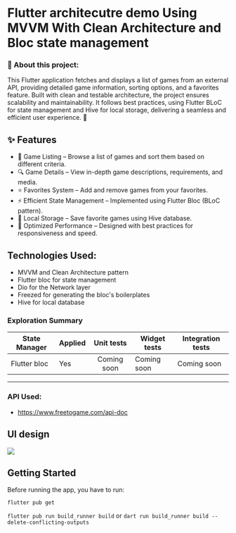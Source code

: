 # Flutter architecutre demo Using MVVM With Clean Architecture and Bloc state management

### 📌 About this project:
This Flutter application fetches and displays a list of games from an external API, providing detailed game information, sorting options, and a favorites feature. Built with clean and testable architecture, the project ensures scalability and maintainability. It follows best practices, using Flutter BLoC for state management and Hive for local storage, delivering a seamless and efficient user experience. 🚀

## ✨ Features

* 📌 Game Listing – Browse a list of games and sort them based on different criteria.
* 🔍 Game Details – View in-depth game descriptions, requirements, and media.
* ⭐ Favorites System – Add and remove games from your favorites.
* ⚡ Efficient State Management – Implemented using Flutter Bloc (BLoC pattern).
* 💾 Local Storage – Save favorite games using Hive database.
* 🚀 Optimized Performance – Designed with best practices for responsiveness and speed.

## Technologies Used:

* MVVM and Clean Architecture pattern
* Flutter bloc for state management
* Dio for the Network layer
* Freezed for generating the bloc's boilerplates
* Hive for local database

### Exploration Summary


| State Manager | Applied | Unit tests | Widget tests | Integration tests |  
| ------------- | ------- | :--------: | ------------ |------------------ | 
| Flutter bloc  | Yes     |    Coming soon      | Coming soon| Coming soon|

___

### API Used:
* https://www.freetogame.com/api-doc


## UI design

 <p><img src="https://github.com/ahmedjc935/dummy_testing/blob/main/screen_shot.png?raw=true"><p/>

## Getting Started

Before running the app, you have to run:

`flutter pub get`

`flutter pub run build_runner build` or `dart run build_runner build --delete-conflicting-outputs`
